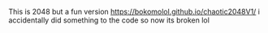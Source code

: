 This is 2048 but a fun version
https://bokomolol.github.io/chaotic2048V1/
i accidentally did something to the code so now its broken lol

